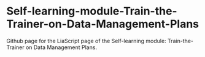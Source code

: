 # Self-learning-module-Train-the-Trainer-on-Data-Management-Plans
Github page for the LiaScript page of the Self-learning module: Train-the-Trainer on Data Management Plans.
